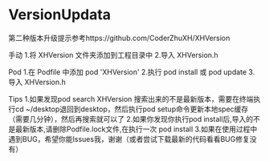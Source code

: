 # VersionUpdata

第二种版本升级提示参考https://github.com/CoderZhuXH/XHVersion


手动
1.将 XHVersion 文件夹添加到工程目录中
2.导入 XHVersion.h



Pod
1.在 Podfile 中添加 pod 'XHVersion'
2.执行 pod install 或 pod update
3.导入 XHVersion.h

Tips
1.如果发现pod search XHVersion 搜索出来的不是最新版本，需要在终端执行cd ~/desktop退回到desktop，然后执行pod setup命令更新本地spec缓存（需要几分钟），然后再搜索就可以了
2.如果你发现你执行pod install后,导入的不是最新版本,请删除Podfile.lock文件,在执行一次 pod install
3.如果在使用过程中遇到BUG，希望你能Issues我，谢谢（或者尝试下载最新的代码看看BUG修复没有）
